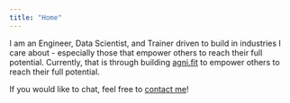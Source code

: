 ```yaml
---
title: "Home"
---
```



I am an Engineer, Data Scientist, and Trainer driven to build in industries I care about - especially those that empower others to reach their full potential. Currently, that is through building [agni.fit](https://agni.fit) to empower others to reach their full potential.

If you would like to chat, feel free to [contact me](mailto:shreyan.nageswaran@outlook.com)!
